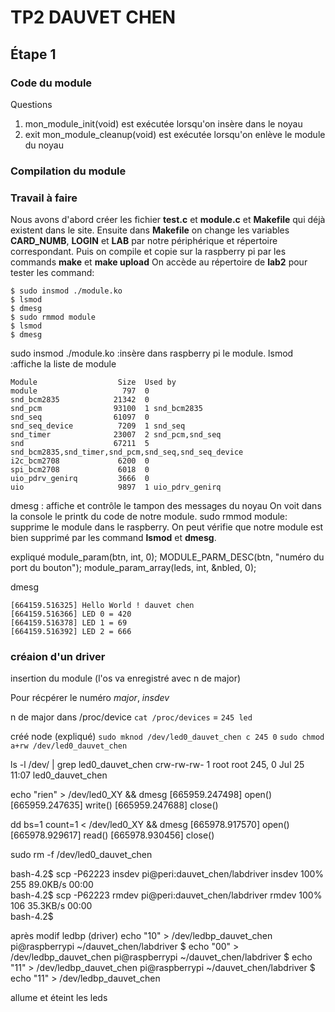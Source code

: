 # TP2 DAUVET CHEN

## Étape 1

### Code du module

Questions
1.  mon_module_init(void) est exécutée lorsqu'on insère dans le noyau
2.  exit mon_module_cleanup(void) est exécutée lorsqu'on enlève le module du noyau

### Compilation du module

### Travail à faire
Nous avons d'abord créer les fichier **test.c** et **module.c** et **Makefile** qui déjà existent dans le site.
Ensuite dans **Makefile** on change les variables **CARD_NUMB**, **LOGIN** et **LAB** par notre périphérique et répertoire correspondant.
Puis on compile et copie sur la raspberry pi par les commands **make** et **make upload**
On accède au répertoire de **lab2** pour tester les command:
```console
$ sudo insmod ./module.ko
$ lsmod
$ dmesg 
$ sudo rmmod module
$ lsmod
$ dmesg
```
 sudo insmod ./module.ko :insère dans raspberry pi le module.
 lsmod :affiche la liste de module
 ```
 Module                  Size  Used by
module                   797  0 
snd_bcm2835            21342  0 
snd_pcm                93100  1 snd_bcm2835
snd_seq                61097  0 
snd_seq_device          7209  1 snd_seq
snd_timer              23007  2 snd_pcm,snd_seq
snd                    67211  5 snd_bcm2835,snd_timer,snd_pcm,snd_seq,snd_seq_device
i2c_bcm2708             6200  0 
spi_bcm2708             6018  0 
uio_pdrv_genirq         3666  0 
uio                     9897  1 uio_pdrv_genirq

 ```
 dmesg : affiche et contrôle le tampon des messages du noyau
 On voit dans la console le printk du code de notre module.
 sudo rmmod module: supprime le module dans le raspberry.
 On peut vérifie que notre module est bien supprimé par les command **lsmod** et **dmesg**.


expliqué module_param(btn, int, 0);
MODULE_PARM_DESC(btn, "numéro du port du bouton"); module_param_array(leds, int, &nbled, 0);


dmesg

```console
[664159.516325] Hello World ! dauvet chen
[664159.516366] LED 0 = 420
[664159.516378] LED 1 = 69
[664159.516392] LED 2 = 666
```
### créaion d'un driver

insertion du module (l'os va enregistré avec n de major)

Pour récpérer le numéro *major*, *insdev* 

n de major dans /proc/device 
`cat /proc/devices` = `245 led`

créé node
(expliqué)
`sudo mknod /dev/led0_dauvet_chen c 245 0`
`sudo chmod a+rw /dev/led0_dauvet_chen`


ls -l /dev/ | grep led0_dauvet_chen
crw-rw-rw- 1 root root    245,   0 Jul 25 11:07 led0_dauvet_chen


echo "rien" > /dev/led0_XY && dmesg
[665959.247498] open()
[665959.247635] write()
[665959.247688] close()

dd bs=1 count=1 < /dev/led0_XY && dmesg
[665978.917570] open()
[665978.929617] read()
[665978.930456] close()

sudo rm -f /dev/led0_dauvet_chen

bash-4.2$ scp -P62223 insdev pi@peri:dauvet_chen/labdriver
insdev                                                                                                                                                                           100%  255    89.0KB/s   00:00    
bash-4.2$ scp -P62223 rmdev pi@peri:dauvet_chen/labdriver
rmdev                                                                                                                                                                            100%  106    35.3KB/s   00:00    
bash-4.2$ 

après modif ledbp (driver)
 echo "10" > /dev/ledbp_dauvet_chen
pi@raspberrypi ~/dauvet_chen/labdriver $ echo "00" > /dev/ledbp_dauvet_chen
pi@raspberrypi ~/dauvet_chen/labdriver $ echo "11" > /dev/ledbp_dauvet_chen
pi@raspberrypi ~/dauvet_chen/labdriver $ echo "11" > /dev/ledbp_dauvet_chen

allume et éteint les leds



















